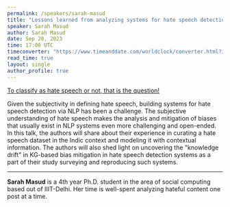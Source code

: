 ```yaml
---
permalink: /speakers/sarah-masud
title: "Lessons learned from analyzing systems for hate speech detection and bias mitigation"
speaker: Sarah Masud
author: Sarah Masud
date: Sep 20, 2023
time: 17:00 UTC
timeconverter: "https://www.timeanddate.com/worldclock/converter.html?iso=20230908T170000&p1=553&p2=224&p3=538&p4=1440"
read_time: true
layout: single
author_profile: true
---
```


<a href="https://lolmythesis.com/" class="one-line">To classify as hate speech or not, that is the question!</a>

Given the subjectivity in defining hate speech, building systems for hate speech detection via NLP has been a challenge. The subjective understanding of hate speech makes the analysis and mitigation of biases that usually exist in NLP systems even more challenging and open-ended. In this talk, the authors will share about their experience in curating a hate speech dataset in the Indic context and modeling it with contextual information. The authors will also shed light on uncovering the "knowledge drift" in KG-based bias mitigation in hate speech detection systems as a part of their study surveying and reproducing such systems.

<hr>

**Sarah Masud** is a 4th year Ph.D. student in the area of social computing based out of IIIT-Delhi. Her time is well-spent analyzing hateful content one post at a time.
